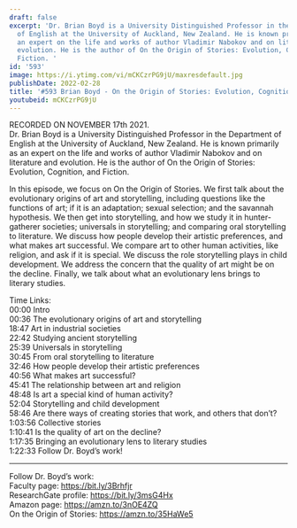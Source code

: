 ```yaml
---
draft: false
excerpt: 'Dr. Brian Boyd is a University Distinguished Professor in the Department
  of English at the University of Auckland, New Zealand. He is known primarily as
  an expert on the life and works of author Vladimir Nabokov and on literature and
  evolution. He is the author of On the Origin of Stories: Evolution, Cognition, and
  Fiction. '
id: '593'
image: https://i.ytimg.com/vi/mCKCzrPG9jU/maxresdefault.jpg
publishDate: 2022-02-28
title: '#593 Brian Boyd - On the Origin of Stories: Evolution, Cognition, and Fiction'
youtubeid: mCKCzrPG9jU
---
```

<div class="timelinks">

RECORDED ON NOVEMBER 17th 2021.  
Dr. Brian Boyd is a University Distinguished Professor in the Department of English at the University of Auckland, New Zealand. He is known primarily as an expert on the life and works of author Vladimir Nabokov and on literature and evolution. He is the author of On the Origin of Stories: Evolution, Cognition, and Fiction. 

In this episode, we focus on On the Origin of Stories. We first talk about the evolutionary origins of art and storytelling, including questions like the functions of art; if it is an adaptation; sexual selection; and the savannah hypothesis. We then get into storytelling, and how we study it in hunter-gatherer societies; universals in storytelling; and comparing oral storytelling to literature. We discuss how people develop their artistic preferences, and what makes art successful. We compare art to other human activities, like religion, and ask if it is special. We discuss the role storytelling plays in child development. We address the concern that the quality of art might be on the decline. Finally, we talk about what an evolutionary lens brings to literary studies.

Time Links:  
<time>00:00</time> Intro  
<time>00:36</time> The evolutionary origins of art and storytelling  
<time>18:47</time> Art in industrial societies  
<time>22:42</time> Studying ancient storytelling  
<time>25:39</time> Universals in storytelling  
<time>30:45</time> From oral storytelling to literature  
<time>32:46</time> How people develop their artistic preferences  
<time>40:56</time> What makes art successful?  
<time>45:41</time> The relationship between art and religion  
<time>48:48</time> Is art a special kind of human activity?  
<time>52:04</time> Storytelling and child development  
<time>58:46</time> Are there ways of creating stories that work, and others that don’t?  
<time>1:03:56</time> Collective stories  
<time>1:10:41</time> Is the quality of art on the decline?  
<time>1:17:35</time> Bringing an evolutionary lens to literary studies  
<time>1:22:33</time> Follow Dr. Boyd’s work!

---

Follow Dr. Boyd’s work:  
Faculty page: https://bit.ly/3Brhfjr  
ResearchGate profile: https://bit.ly/3msG4Hx  
Amazon page: https://amzn.to/3nOE4ZQ  
On the Origin of Stories: https://amzn.to/35HaWe5
</div>

